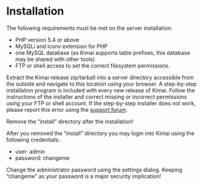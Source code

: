 # Installation

The following requirements must be met on the server installation:

* PHP version 5.4 or above
* MySQLi and iconv extension for PHP
* one MySQL database (as Kimai supports table prefixes, this database may be shared with other tools)
* FTP or shell access to set the correct filesystem permissions.

Extract the Kimai release zip/tarball into a server directory accessible from the outside and navigate to this location using your browser. A step-by-step installation program is included with every new release of Kimai. Follow the instructions of the installer and correct missing or incorrect permissions using your FTP or shell account. If the step-by-step installer does not work, please report this error using the [support forum](http://forum.kimai.org/).

Remove the “install” directory after the installation!

After you removed the “install” directory you may login into Kimai using the following credentials:

* user: admin
* password: changeme

Change the administrator password using the settings dialog. Keeping “changeme” as your password is a major security implication!

